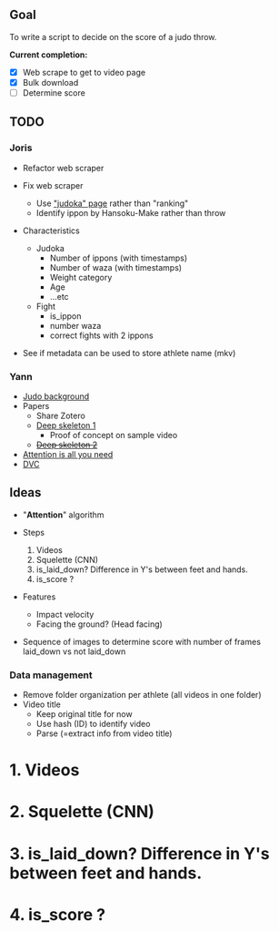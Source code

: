 ## Goal
To write a script to decide on the score of a judo throw.

**Current completion:**
- [X] Web scrape to get to video page
- [x] Bulk download
- [ ] Determine score

## TODO

### Joris
- Refactor web scraper
- Fix web scraper
    - Use ["judoka" page](https://www.ijf.org/judoka) rather than "ranking"
    - Identify ippon by Hansoku-Make rather than throw
- Characteristics
    - Judoka
        - Number of ippons (with timestamps)
        - Number of waza (with timestamps)
        - Weight category
        - Age
        - ...etc
    - Fight
        - is_ippon
        - number waza
        - correct fights with 2 ippons

- See if metadata can be used to store athlete name (mkv)

### Yann
- [Judo background](https://www.youtube.com/watch?v=pgfKasoI5yc&ab_channel=Judo)
- Papers
    - Share Zotero
    - [Deep skeleton 1](https://arxiv.org/pdf/1609.03659.pdf)
        - Proof of concept on sample video 
    - ~~[Deep skeleton 2](https://openaccess.thecvf.com/content_ICCV_2017/papers/Lee_Ensemble_Deep_Learning_ICCV_2017_paper.pdf)~~
- [Attention is all you need](https://arxiv.org/pdf/1706.03762.pdf)
- [DVC](https://dvc.org/)

## Ideas

- "**Attention**" algorithm
- Steps
    1. Videos
    2. Squelette (CNN)
    3. is_laid_down? Difference in Y's between feet and hands.
    4. is_score ?

- Features
    - Impact velocity
    - Facing the ground? (Head facing)

- Sequence of images to determine score with number of frames laid_down vs not laid_down

### Data management

- Remove folder organization per athlete (all videos in one folder)
- Video title
    - Keep original title for now
    - Use hash (ID) to identify video
    - Parse (=extract info from video title)


# 1. Videos
# 2. Squelette (CNN)
# 3. is_laid_down? Difference in Y's between feet and hands.
# 4. is_score ?
